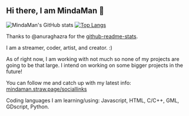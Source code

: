 ## Hi there, I am MindaMan 👋

![MindaMan's GitHub stats](https://github-readme-stats.vercel.app/api?username=mindaman&show_icons=true&theme=ambient_gradient)
[![Top Langs](https://github-readme-stats.vercel.app/api/top-langs/?username=mindamanofficial)](https://github.com/anuraghazra/github-readme-stats)

Thanks to @anuraghazra for the [github-readme-stats]([url](https://github.com/anuraghazra/github-readme-stats)).

I am a streamer, coder, artist, and creator. :)

As of right now, I am working with not much so none of my projects are going to be that large. 
I intend on working on some bigger projects in the future!

You can follow me and catch up with my latest info: [mindaman.straw.page/sociallinks](https://mindaman.straw.page/sociallinks)

Coding languages I am learning/using:
Javascript,
HTML,
C/C++,
GML,
GDscript,
Python.

